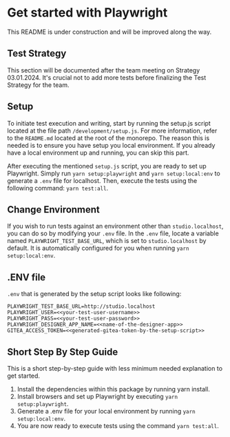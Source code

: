 ﻿# Get started with Playwright

This README is under construction and will be improved along the way.

## Test Strategy
This section will be documented after the team meeting on Strategy 03.01.2024.
It's crucial not to add more tests before finalizing the Test Strategy for the team.

## Setup
To initiate test execution and writing, start by running the setup.js script located at the file path `/development/setup.js`.
For more information, refer to the `README.md` located at the root of the monorepo. The reason this is needed is to ensure you have setup you local environment.
If you already have a local environment up and running, you can skip this part.

After executing the mentioned `setup.js` script, you are ready to set up Playwright. Simply run `yarn setup:playwright` and `yarn setup:local:env` to generate a `.env`
file for localhost. Then, execute the tests using the following command: `yarn test:all`.

## Change Environment
If you wish to run tests against an environment other than `studio.localhost`, you can do so by modifying your `.env` file. In the `.env` file,
locate a variable named `PLAYWRIGHT_TEST_BASE_URL`, which is set to `studio.localhost` by default. It is automatically configured for you when running `yarn setup:local:env`.


## .ENV file
`.env` that is generated by the setup script looks like following:
```
PLAYWRIGHT_TEST_BASE_URL=http://studio.localhost
PLAYWRIGHT_USER=<<your-test-user-username>>
PLAYWRIGHT_PASS=<<your-test-user-password>>
PLAYWRIGHT_DESIGNER_APP_NAME=<<name-of-the-designer-app>>
GITEA_ACCESS_TOKEN=<<generated-gitea-token-by-the-setup-script>>
```

## Short Step By Step Guide
This is a short step-by-step guide with less minimum needed explanation to get started.

1. Install the dependencies within this package by running yarn install.
2. Install browsers and set up Playwright by executing `yarn setup:playwright`.
3. Generate a .env file for your local environment by running `yarn setup:local:env`.
4. You are now ready to execute tests using the command `yarn test:all`.

